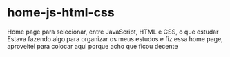 # home-js-html-css
 Home page para selecionar, entre JavaScript, HTML e CSS, o que estudar
 <br>
 Estava fazendo algo para organizar os meus estudos e fiz essa home page, aproveitei para colocar aqui porque acho que ficou decente
